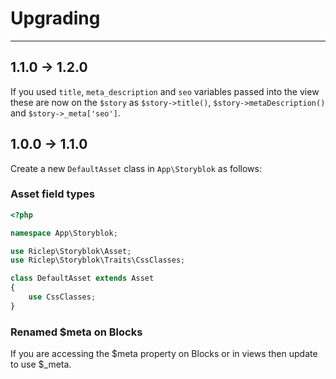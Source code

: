 # Upgrading

---

## 1.1.0 -> 1.2.0

If you used `title`, `meta_description` and `seo` variables passed into the view these are now on the `$story` as `$story->title()`, `$story->metaDescription()` and `$story->_meta['seo']`. 


## 1.0.0 -> 1.1.0

Create a new `DefaultAsset` class in `App\Storyblok` as follows:

### Asset field types

```php
<?php

namespace App\Storyblok;

use Riclep\Storyblok\Asset;
use Riclep\Storyblok\Traits\CssClasses;

class DefaultAsset extends Asset
{
	use CssClasses;
}
```

### Renamed $meta on Blocks

If you are accessing the $meta property on Blocks or in views then update to use $_meta.